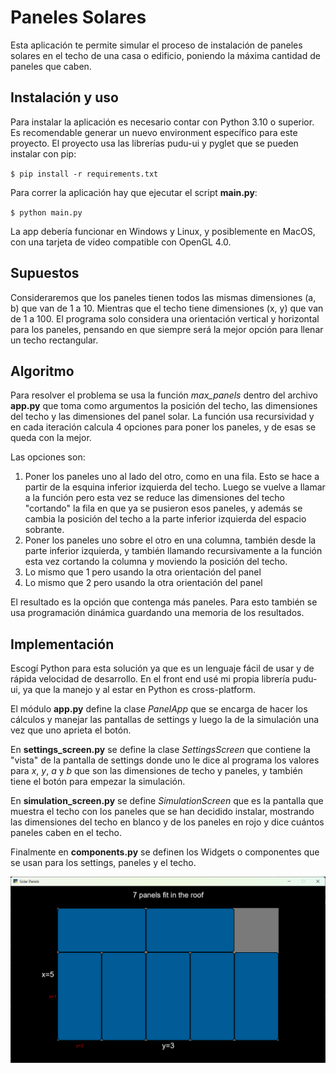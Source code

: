 # Paneles Solares

Esta aplicación te permite simular el proceso de instalación de paneles solares
en el techo de una casa o edificio, poniendo la máxima cantidad de paneles 
que caben.

## Instalación y uso

Para instalar la aplicación es necesario contar con Python 3.10 o superior. 
Es recomendable generar un nuevo environment específico para este proyecto.
El proyecto usa las librerías pudu-ui y pyglet que se pueden instalar con pip:

`$ pip install -r requirements.txt`

Para correr la aplicación hay que ejecutar el script **main.py**:

`$ python main.py`

La app debería funcionar en Windows y Linux, y posiblemente en MacOS, con 
una tarjeta de video compatible con OpenGL 4.0.

## Supuestos

Consideraremos que los paneles tienen todos las mismas dimensiones (a, b) 
que van de 1 a 10. Mientras que el techo tiene dimensiones (x, y) que van de 
1 a 100. El programa solo considera una orientación vertical y horizontal 
para los paneles, pensando en que siempre será la mejor opción para llenar 
un techo rectangular.

## Algoritmo

Para resolver el problema se usa la función _max_panels_ dentro del archivo 
**app.py** que toma como argumentos la posición del techo, las dimensiones 
del techo y las dimensiones del panel solar. La función usa recursividad y 
en cada iteración calcula 4 opciones para poner los paneles, y de esas se 
queda con la mejor.

Las opciones son:

1. Poner los paneles uno al lado del otro, como en una fila. Esto se hace a 
   partir de la esquina inferior izquierda del techo. Luego se vuelve a 
   llamar a la función pero esta vez se reduce las dimensiones del techo 
   "cortando" la fila en que ya se pusieron esos paneles, y además se cambia 
   la posición del techo a la parte inferior izquierda del espacio sobrante.
2. Poner los paneles uno sobre el otro en una columna, también desde la 
   parte inferior izquierda, y también llamando recursivamente a la función 
   esta vez cortando la columna y moviendo la posición del techo.
3. Lo mismo que 1 pero usando la otra orientación del panel
4. Lo mismo que 2 pero usando la otra orientación del panel

El resultado es la opción que contenga más paneles. Para esto también se usa 
programación dinámica guardando una memoria de los resultados.

## Implementación

Escogí Python para esta solución ya que es un lenguaje fácil de usar y de 
rápida velocidad de desarrollo. En el front end usé mi propia librería 
pudu-ui, ya que la manejo y al estar en Python es cross-platform.

El módulo **app.py** define la clase _PanelApp_ que se encarga de hacer los 
cálculos y manejar las pantallas de settings y luego la de la simulación una 
vez que uno aprieta el botón.

En **settings_screen.py** se define la clase _SettingsScreen_ que contiene la 
"vista" de la pantalla de settings donde uno le dice al programa los valores 
para _x_, _y_, _a_ y _b_ que son las dimensiones de techo y paneles, y también
tiene el botón para empezar la simulación.

En **simulation_screen.py** se define _SimulationScreen_ que es la pantalla 
que muestra el techo con los paneles que se han decidido instalar, mostrando 
las dimensiones del techo en blanco y de los paneles en rojo y dice cuántos 
paneles caben en el techo.

Finalmente en **components.py** se definen los Widgets o componentes que se 
usan para los settings, paneles y el techo.


![screenshot](screenshot.png)